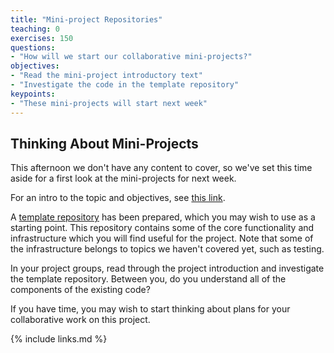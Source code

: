 ```yaml
---
title: "Mini-project Repositories"
teaching: 0
exercises: 150
questions:
- "How will we start our collaborative mini-projects?"
objectives:
- "Read the mini-project introductory text"
- "Investigate the code in the template repository"
keypoints:
- "These mini-projects will start next week"
---
```


## Thinking About Mini-Projects

This afternoon we don't have any content to cover, so we've set this time aside for a first look at the mini-projects for next week.

For an intro to the topic and objectives, see [this link](https://sabs-r3.github.io/2020-software-engineering-projects/01-introduction/index.html).

A [template repository](https://github.com/sabs-r3/2020-software-engineering-projects-pk) has been prepared, which you may wish to use as a starting point.
This repository contains some of the core functionality and infrastructure which you will find useful for the project.
Note that some of the infrastructure belongs to topics we haven't covered yet, such as testing.

In your project groups, read through the project introduction and investigate the template repository.
Between you, do you understand all of the components of the existing code?

If you have time, you may wish to start thinking about plans for your collaborative work on this project.

{% include links.md %}
